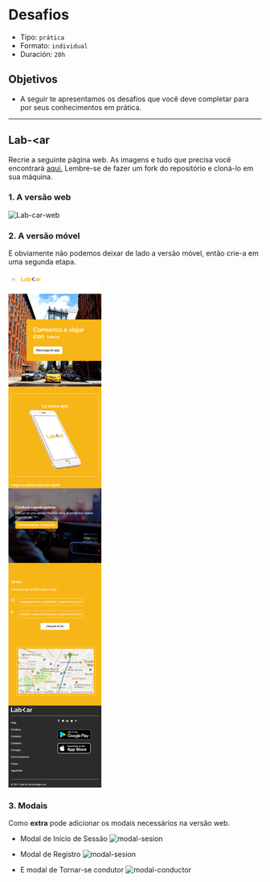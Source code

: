 # Desafios

- Tipo: `prática`
- Formato: `individual`
- Duración: `20h`

## Objetivos

- A seguir te apresentamos os desafios que você deve completar para por seus
  conhecimentos em prática.

***

## Lab-<ar

Recrie a seguinte página web. As imagens e tudo que precisa você encontrará
[aqui.](https://github.com/Laboratoria-learning/lab-car-boilerplate) Lembre-se
de fazer um fork do repositório e cloná-lo em sua máquina.

### 1. A versão web

![Lab-car-web](https://raw.githubusercontent.com/Laboratoria/curricula-js/f659ee55eeb322341c314d7d080bb22468e9a576/04-social-network/01-css-frameworks/08-code-challenges/images/desktop.png)

### 2. A versão móvel

E obviamente não podemos deixar de lado a versão móvel, então crie-a em uma
segunda etapa.

![Lab-car-movil](https://raw.githubusercontent.com/AnaSalazar/curricula-js/0b700308f0c6ed452596912fcef8103b8f88386b/04-social-network/01-css-frameworks/08-code-challenges/images/v-movil.png)

### 3. Modais

Como **extra** pode adicionar os modais necessários na versão web.

- Modal de Início de Sessão
  ![modal-sesion](https://raw.githubusercontent.com/Laboratoria/curricula-js/f659ee55eeb322341c314d7d080bb22468e9a576/04-social-network/01-css-frameworks/08-code-challenges/images/modal-inicio-sesion.png)

- Modal de Registro
  ![modal-sesion](https://raw.githubusercontent.com/Laboratoria/curricula-js/f659ee55eeb322341c314d7d080bb22468e9a576/04-social-network/01-css-frameworks/08-code-challenges/images/modal-registrate.png)

- E modal de Tornar-se condutor
  ![modal-conductor](https://raw.githubusercontent.com/Laboratoria/curricula-js/f659ee55eeb322341c314d7d080bb22468e9a576/04-social-network/01-css-frameworks/08-code-challenges/images/modal-conductor.png)
